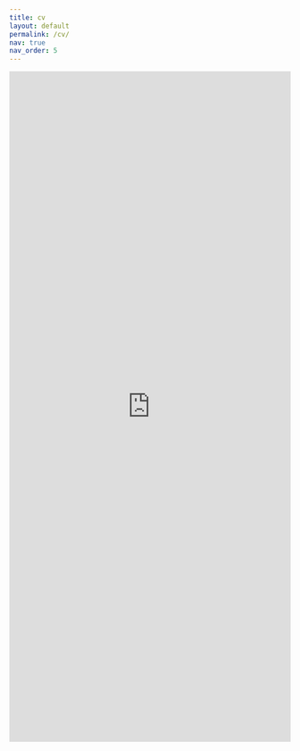 ```yaml
---
title: cv
layout: default
permalink: /cv/
nav: true
nav_order: 5
---
```


<iframe src="https://liushuai26.github.io/assets/pdf/Shuai_Liu_CV.pdf" width="100%" height="1200px" style="border:none;"></iframe>
